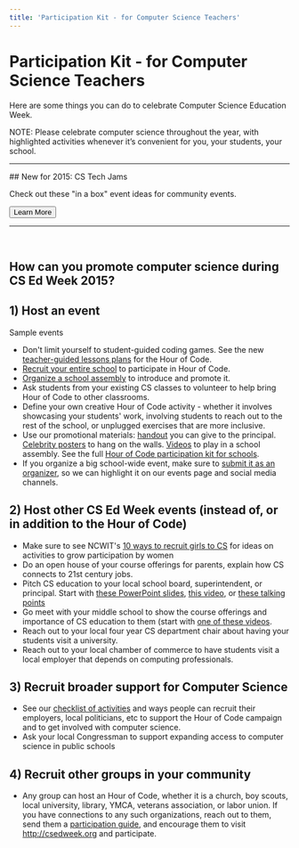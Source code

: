 ```yaml
---
title: 'Participation Kit - for Computer Science Teachers' 
---
```

# Participation Kit - for Computer Science Teachers

Here are some things you can do to celebrate Computer Science Education Week.

NOTE: Please celebrate computer science throughout the year, with highlighted activities whenever it’s convenient for you, your students, your school.

<hr/>
## New for 2015: CS Tech Jams

Check out these "in a box" event ideas for community events.

[<button>Learn More</button>](/educate/cstechjam)
<hr/>
<br/>

## How can you promote computer science during CS Ed Week 2015?

## 1) Host an event
Sample events

- Don't limit yourself to student-guided coding games. See the new [teacher-guided lessons plans](http://code.org/educate/teacher-led) for the Hour of Code.
- [Recruit your entire school](http://hourofcode.org) to participate in Hour of Code. 
- [Organize a school assembly](https://hourofcode.com/us/how-to/events) to introduce and promote it.
- Ask students from your existing CS classes to volunteer to help bring Hour of Code to other classrooms.
- Define your own creative Hour of Code activity - whether it involves showcasing your students' work, involving students to reach out to the rest of the school, or unplugged exercises that are more inclusive.
- Use our promotional materials: [handout](https://hourofcode.com/us/promote/resources) you can give to the principal. [Celebrity posters](https://hourofcode.com/us/promote/resources#posters) to hang on the walls. [Videos](https://code.org/educate/inspire) to play in a school assembly. See the full [Hour of Code participation kit for schools](https://hourofcode.com/us/how-to/events).
- If you organize a big school-wide event, make sure to [submit it as an organizer](http://hourofcode.com), so we can highlight it on our events page and social media channels.

## 2) Host other CS Ed Week events (instead of, or in addition to the Hour of Code)

- Make sure to see NCWIT's [10 ways to recruit girls to CS](https://www.ncwit.org/resources/top-10-ways-recruiting-high-school-women-your-computing-classes/top-10-ways-recruiting) for ideas on activities to grow participation by women
- Do an open house of your course offerings for parents, explain how CS connects to 21st century jobs.
- Pitch CS education to your local school board, superintendent, or principal. Start with [these PowerPoint slides](/files/CS-pitch-basic-stats.pptx), [this video](http://www.youtube.com/watch?v=MwLXrN0Yguk&feature=c4-overview-vl&list=PLzdnOPI1iJNe1WmdkMG-Ca8cLQpdEAL7Q), or [these talking points](http://www.ncwit.org/resources/moving-beyond-computer-literacy-why-schools-should-teach-computer-science)
- Go meet with your middle school to show the course offerings and importance of CS education to them (start with [one of these videos](https://code.org/educate/inspire).
- Reach out to your local four year CS department chair about having your students visit a university.
- Reach out to your local chamber of commerce to have students visit a local employer that depends on computing professionals.


## 3) Recruit broader support for Computer Science

- See our [checklist of activities](http://hourofcode.com/thanks) and ways people can recruit their employers, local politicians, etc to support the Hour of Code campaign and to get involved with computer science.
- Ask your local Congressman to support expanding access to computer science in public schools

## 4) Recruit other groups in your community

- Any group can host an Hour of Code, whether it is a church, boy scouts, local university, library, YMCA, veterans association, or labor union. If you have connections to any such organizations, reach out to them, send them a [participation guide](https://hourofcode.com/us/promote/resources), and encourage them to visit <http://csedweek.org> and participate.

